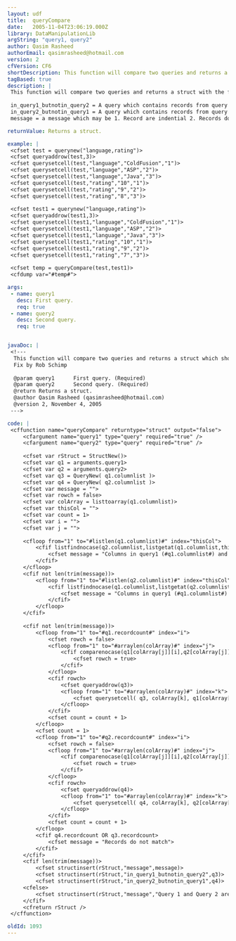 ```yaml
---
layout: udf
title:  queryCompare
date:   2005-11-04T23:06:19.000Z
library: DataManipulationLib
argString: "query1, query2"
author: Qasim Rasheed
authorEmail: qasimrasheed@hotmail.com
version: 2
cfVersion: CF6
shortDescription: This function will compare two queries and returns a struct which shows the difference between two queries if any.
tagBased: true
description: |
 This function will compare two queries and returns a struct with the following keys
 
 in_query1_butnotin_query2 = A query which contains records from query 1 which are different than query 2.
 in_query2_butnotin_query1 = A query which contains records from query 2 which are different than query 1.
 message = a message which may be 1. Record are indential 2. Records do not match or 3. Query 1 had different nummber of columns than query 2.

returnValue: Returns a struct.

example: |
 <cfset test = querynew("language,rating")>
 <cfset queryaddrow(test,3)>
 <cfset querysetcell(test,"language","ColdFusion","1")>
 <cfset querysetcell(test,"language","ASP","2")>
 <cfset querysetcell(test,"language","Java","3")>
 <cfset querysetcell(test,"rating","10","1")>
 <cfset querysetcell(test,"rating","9","2")>
 <cfset querysetcell(test,"rating","8","3")>
 
 <cfset test1 = querynew("language,rating")>
 <cfset queryaddrow(test1,3)>
 <cfset querysetcell(test1,"language","ColdFusion","1")>
 <cfset querysetcell(test1,"language","ASP","2")>
 <cfset querysetcell(test1,"language","Java","3")>
 <cfset querysetcell(test1,"rating","10","1")>
 <cfset querysetcell(test1,"rating","9","2")>
 <cfset querysetcell(test1,"rating","7","3")>
     
 <cfset temp = queryCompare(test,test1)>
 <cfdump var="#temp#">

args:
 - name: query1
   desc: First query.
   req: true
 - name: query2
   desc: Second query.
   req: true


javaDoc: |
 <!---
  This function will compare two queries and returns a struct which shows the difference between two queries if any.
  Fix by Rob Schimp
  
  @param query1      First query. (Required)
  @param query2      Second query. (Required)
  @return Returns a struct. 
  @author Qasim Rasheed (qasimrasheed@hotmail.com) 
  @version 2, November 4, 2005 
 --->

code: |
 <cffunction name="queryCompare" returntype="struct" output="false">
     <cfargument name="query1" type="query" required="true" />
     <cfargument name="query2" type="query" required="true" />
     
     <cfset var rStruct = StructNew()>
     <cfset var q1 = arguments.query1>
     <cfset var q2 = arguments.query2>
     <cfset var q3 = QueryNew( q1.columnlist )>
     <cfset var q4 = QueryNew( q2.columnlist )>
     <cfset var message = "">
     <cfset var rowch = false>
     <cfset var colArray = listtoarray(q1.columnlist)>
     <cfset var thisCol = "">
     <cfset var count = 1>
     <cfset var i = "">
     <cfset var j = "">
     
     <cfloop from="1" to="#listlen(q1.columnlist)#" index="thisCol">
         <cfif listfindnocase(q2.columnlist,listgetat(q1.columnlist,thisCol)) eq 0>
             <cfset message = "Columns in query1 (#q1.columnlist#) and query2 (#q2.columnlist#) doesn't match">
         </cfif>
     </cfloop>
     <cfif not len(trim(message))>
         <cfloop from="1" to="#listlen(q2.columnlist)#" index="thisCol">
             <cfif listfindnocase(q1.columnlist,listgetat(q2.columnlist,thisCol)) eq 0>
                 <cfset message = "Columns in query1 (#q1.columnlist#) and query2 (#q2.columnlist#) doesn't match">
             </cfif>
         </cfloop>
     </cfif> 
     
     <cfif not len(trim(message))>
         <cfloop from="1" to="#q1.recordcount#" index="i">
             <cfset rowch = false>
             <cfloop from="1" to="#arraylen(colArray)#" index="j">
                 <cfif comparenocase(q1[colArray[j]][i],q2[colArray[j]][i])>
                     <cfset rowch = true>
                 </cfif>
             </cfloop>
             <cfif rowch>
                 <cfset queryaddrow(q3)>
                 <cfloop from="1" to="#arraylen(colArray)#" index="k">
                     <cfset querysetcell( q3, colArray[k], q1[colArray[k]][count] )>
                 </cfloop>
             </cfif>
             <cfset count = count + 1>
         </cfloop>
         <cfset count = 1>
         <cfloop from="1" to="#q2.recordcount#" index="i">
             <cfset rowch = false>
             <cfloop from="1" to="#arraylen(colArray)#" index="j">
                 <cfif comparenocase(q1[colArray[j]][i],q2[colArray[j]][i])>
                     <cfset rowch = true>
                 </cfif>
             </cfloop>
             <cfif rowch>
                 <cfset queryaddrow(q4)>
                 <cfloop from="1" to="#arraylen(colArray)#" index="k">
                     <cfset querysetcell( q4, colArray[k], q2[colArray[k]][count] )>
                 </cfloop>
             </cfif>
             <cfset count = count + 1>
         </cfloop>
         <cfif q4.recordcount OR q3.recordcount>
             <cfset message = "Records do not match">
         </cfif>
     </cfif>
     <cfif len(trim(message))>
         <cfset structinsert(rStruct,"message",message)>
         <cfset structinsert(rStruct,"in_query1_butnotin_query2",q3)>
         <cfset structinsert(rStruct,"in_query2_butnotin_query1",q4)>
     <cfelse>
         <cfset structinsert(rStruct,"message","Query 1 and Query 2 are identical")>
     </cfif>
     <cfreturn rStruct />
 </cffunction>

oldId: 1093
---
```


